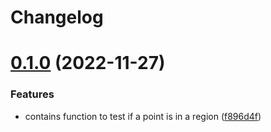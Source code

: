 # Changelog

# [0.1.0](https://github.com/autotwin/Duo.jl/compare/v0.0.0...v0.1.0) (2022-11-27)


### Features

* contains function to test if a point is in a region ([f896d4f](https://github.com/autotwin/Duo.jl/commit/f896d4f7e40ca3522d95a725682a260370401e41))
